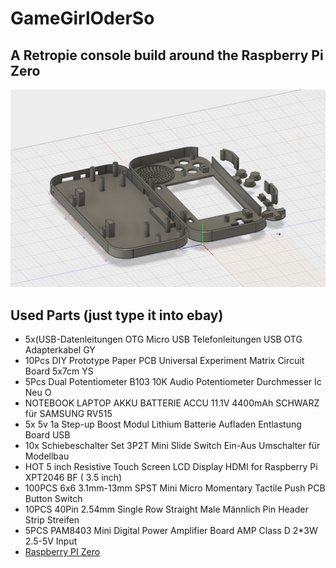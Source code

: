# GameGirlOderSo
## A Retropie console build around the Raspberry Pi Zero
![](https://github.com/ragon000/GameGirlOderSo/raw/master/pic.PNG)

## Used Parts (just type it into ebay)
- 5x(USB-Datenleitungen OTG Micro USB Telefonleitungen USB OTG Adapterkabel GY
- 10Pcs DIY Prototype Paper PCB Universal Experiment Matrix Circuit Board 5x7cm YS
- 5Pcs Dual Potentiometer B103 10K Audio Potentiometer Durchmesser Ic Neu O
- NOTEBOOK LAPTOP AKKU BATTERIE ACCU 11.1V 4400mAh SCHWARZ für SAMSUNG RV515
- 5x 5v 1a Step-up Boost Modul Lithium Batterie Aufladen Entlastung Board USB
- 10x Schiebeschalter Set 3P2T Mini Slide Switch Ein-Aus Umschalter für Modellbau
- HOT 5 inch Resistive Touch Screen LCD Display HDMI for Raspberry Pi XPT2046 BF ( 3.5 inch)
- 100PCS 6x6 3.1mm-13mm SPST Mini Micro Momentary Tactile Push PCB Button Switch
- 10PCS 40Pin 2.54mm Single Row Straight Male Männlich Pin Header Strip Streifen
- 5PCS PAM8403 Mini Digital Power Amplifier Board AMP Class D 2*3W 2.5-5V Input
- [Raspberry PI Zero](https://www.raspberrypi.org/products/#buy-now-modal)
